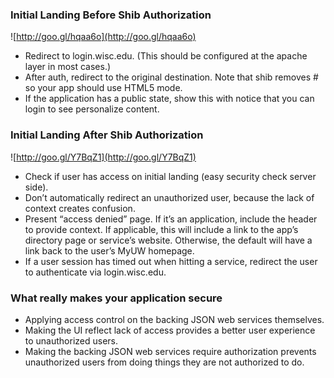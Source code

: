 ### Initial Landing Before Shib Authorization

![http://goo.gl/hqaa6o](http://goo.gl/hqaa6o)

+ Redirect to login.wisc.edu. (This should be configured at the apache layer in most cases.)
+ After auth, redirect to the original destination. Note that shib removes # so your app should use HTML5 mode.
+ If the application has a public state, show this with notice that you can login to see personalize content.

### Initial Landing After Shib Authorization

![http://goo.gl/Y7BqZ1](http://goo.gl/Y7BqZ1)

+ Check if user has access on initial landing (easy security check server side).
+ Don’t automatically redirect an unauthorized user, because the lack of context creates confusion.
+ Present “access denied” page. If it’s an application, include the header to provide context. If applicable, this will include a link to the app’s directory page or service’s website. Otherwise, the default will have a link back to the user’s MyUW homepage.
+ If a user session has timed out when hitting a service, redirect the user to authenticate via login.wisc.edu.

### What really makes your application secure
+ Applying access control on the backing JSON web services themselves.
+ Making the UI reflect lack of access provides a better user experience to unauthorized users.
+ Making the backing JSON web services require authorization prevents unauthorized users from doing things they are not authorized to do.